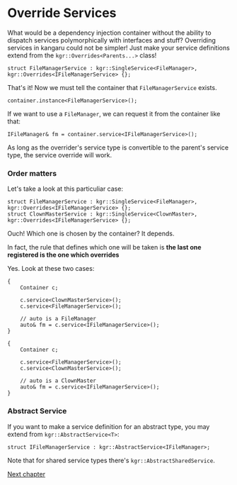 Override Services
=================

What would be a dependency injection container without the ability to dispatch services polymorphically with interfaces and stuff?
Overriding services in kangaru could not be simpler! Just make your service definitions extend from the `kgr::Overrides<Parents...>` class!

    struct FileManagerService : kgr::SingleService<FileManager>, kgr::Overrides<IFileManagerService> {};
    
That's it! Now we must tell the container that `FileManagerService` exists.

    container.instance<FileManagerService>();
    
 If we want to use a `FileManager`, we can request it from the container like that:
 
    IFileManager& fm = container.service<IFileManagerService>();
    
As long as the overrider's service type is convertible to the parent's service type, the service override will work.
     
### Order matters

Let's take a look at this particuliar case:

    struct FileManagerService : kgr::SingleService<FileManager>, kgr::Overrides<IFileManagerService> {};
    struct ClownMasterService : kgr::SingleService<ClownMaster>, kgr::Overrides<IFileManagerService> {};

Ouch! Which one is chosen by the container?
It depends.

In fact, the rule that defines which one will be taken is **the last one registered is the one which overrides**

Yes. Look at these two cases:

    {
        Container c;
        
        c.service<ClownMasterService>();
        c.service<FileManagerService>();
        
        // auto is a FileManager
        auto& fm = c.service<IFileManagerService>();
    }

    {
        Container c;
        
        c.service<FileManagerService>();
        c.service<ClownMasterService>();
        
        // auto is a ClownMaster
        auto& fm = c.service<IFileManagerService>();
    }
    
### Abstract Service

If you want to make a service definition for an abstract type, you may extend from `kgr::AbstractService<T>`:

    struct IFileManagerService : kgr::AbstractService<IFileManager>;

Note that for shared service types there's `kgr::AbstractSharedService`.
 
[Next chapter](section4_invoke.md)
